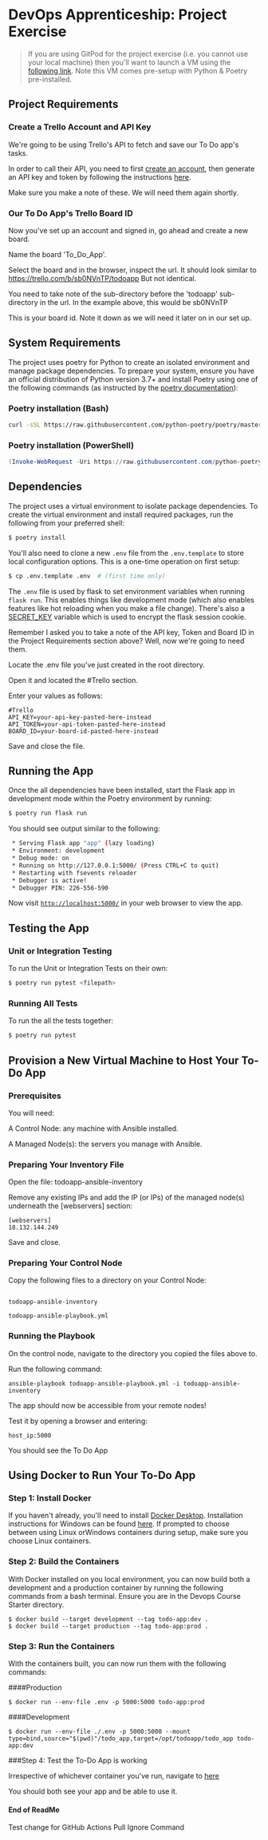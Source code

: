 # DevOps Apprenticeship: Project Exercise

> If you are using GitPod for the project exercise (i.e. you cannot use your local machine) then you'll want to launch a VM using the [following link](https://gitpod.io/#https://github.com/CorndelWithSoftwire/DevOps-Course-Starter). Note this VM comes pre-setup with Python & Poetry pre-installed.

## Project Requirements

### Create a Trello Account and API Key

We're going to be using Trello's API to fetch and save our To Do app's tasks. 

In order to call their
API, you need to first [create an account](https://trello.com/signup), then generate an API key and token by following the instructions [here](https://trello.com/app-key).

Make sure you make a note of these. We will need them again shortly.

### Our To Do App's Trello Board ID

Now you've set up an account and signed in, go ahead and create a new board.

Name the board 'To_Do_App'.

Select the board and in the browser, inspect the url.
It should look similar to https://trello.com/b/sb0NVnTP/todoapp
But not identical. 

You need to take note of the sub-directory before the 'todoapp' sub-directory in the url.  In the example above, this would be sb0NVnTP

This is your board id. Note it down as we will need it later on in our set up.

## System Requirements

The project uses poetry for Python to create an isolated environment and manage package dependencies. To prepare your system, ensure you have an official distribution of Python version 3.7+ and install Poetry using one of the following commands (as instructed by the [poetry documentation](https://python-poetry.org/docs/#system-requirements)):

### Poetry installation (Bash)

```bash
curl -sSL https://raw.githubusercontent.com/python-poetry/poetry/master/install-poetry.py | python -
```

### Poetry installation (PowerShell)

```powershell
(Invoke-WebRequest -Uri https://raw.githubusercontent.com/python-poetry/poetry/master/install-poetry.py -UseBasicParsing).Content | python -
```

## Dependencies

The project uses a virtual environment to isolate package dependencies. To create the virtual environment and install required packages, run the following from your preferred shell:

```bash
$ poetry install
```

You'll also need to clone a new `.env` file from the `.env.template` to store local configuration options. This is a one-time operation on first setup:

```bash
$ cp .env.template .env  # (first time only)
```

The `.env` file is used by flask to set environment variables when running `flask run`. This enables things like development mode (which also enables features like hot reloading when you make a file change). There's also a [SECRET_KEY](https://flask.palletsprojects.com/en/1.1.x/config/#SECRET_KEY) variable which is used to encrypt the flask session cookie.

Remember I asked you to take a note of the API key, Token and Board ID in the Project Requirements section above? Well, now we're going to need them.

Locate the .env file you've just created in the root directory.

Open it and located the #Trello section.

Enter your values  as follows:

```
#Trello
API_KEY=your-api-key-pasted-here-instead
API_TOKEN=your-api-token-pasted-here-instead
BOARD_ID=your-board-id-pasted-here-instead
```
Save and close the file.
## Running the App

Once the all dependencies have been installed, start the Flask app in development mode within the Poetry environment by running:
```bash
$ poetry run flask run
```

You should see output similar to the following:
```bash
 * Serving Flask app "app" (lazy loading)
 * Environment: development
 * Debug mode: on
 * Running on http://127.0.0.1:5000/ (Press CTRL+C to quit)
 * Restarting with fsevents reloader
 * Debugger is active!
 * Debugger PIN: 226-556-590
```
Now visit [`http://localhost:5000/`](http://localhost:5000/) in your web browser to view the app.


## Testing the App
### Unit or Integration Testing

To run the Unit or Integration Tests on their own:

```bash
$ poetry run pytest <filepath> 
```
### Running All Tests

To run the all the tests together:

```bash
$ poetry run pytest 
```

## Provision a New Virtual Machine to Host Your To-Do App

### Prerequisites

You will need:

A Control Node: any machine with Ansible installed.

A Managed Node(s): the servers you manage with Ansible.

### Preparing Your Inventory File

Open the file: todoapp-ansible-inventory

Remove any existing IPs and add the IP (or IPs) of the managed node(s) underneath the [webservers] section:

```
[webservers]
18.132.144.249
```
Save and close.

### Preparing Your Control Node

Copy the following files to a directory on your Control Node:

```

todoapp-ansible-inventory

todoapp-ansible-playbook.yml

```
### Running the Playbook

On the control node, navigate to the directory you copied the files above to.

Run the following command:

```
ansible-playbook todoapp-ansible-playbook.yml -i todoapp-ansible-inventory
```
The app should now be accessible from your remote nodes!

Test it by opening a browser and entering:

```
host_ip:5000
```

You should see the To Do App

## Using Docker to Run Your To-Do App 


### Step 1: Install Docker
If you haven't already, you'll need to install [Docker Desktop](https://www.docker.com/products/docker-desktop/). Installation instructions for Windows can be found [here](https://docs.docker.com/desktop/install/windows-install/). If prompted to choose between using Linux orWindows containers during setup, make sure you choose Linux containers.

### Step 2: Build the Containers

With Docker installed on you local environment, you can now build both a development and a production container by running the following commands from a bash terminal.
Ensure you are in the Devops Course Starter directory.

```
$ docker build --target development --tag todo-app:dev .
$ docker build --target production --tag todo-app:prod .
```

### Step 3: Run the Containers

With the containers built, you can now run them with the following commands:

####Production
```
$ docker run --env-file .env -p 5000:5000 todo-app:prod
```

####Development
```
$ docker run --env-file ./.env -p 5000:5000 --mount type=bind,source="$(pwd)"/todo_app,target=/opt/todoapp/todo_app todo-app:dev
```

###Step 4: Test the To-Do App is working

Irrespective of whichever container you've run, navigate to [here](http:\\localhost:5000)

You should both see your app and be able to use it.

#### End of ReadMe

Test change for GitHub Actions Pull Ignore Command